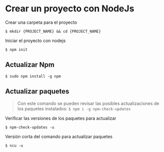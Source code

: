 # Crear un proyecto con NodeJs

Crear una carpeta para el proyecto

`$ mkdir {PROJECT_NAME} && cd {PROJECT_NAME}`

Iniciar el proyecto con nodejs

`$ npm init`

## Actualizar Npm

`$ sudo npm install -g npm`

## Actualizar paquetes

> Con este comando se pueden revisar las posibles actualizaciones de los paquetes instalados:
> `$ npm i -g npm-check-updates`

Verificar las versiones de los paquetes para actualizar

`$ npm-check-updates -u`

Versión corta del comando para actualizar paquetes

`$ ncu -u`
